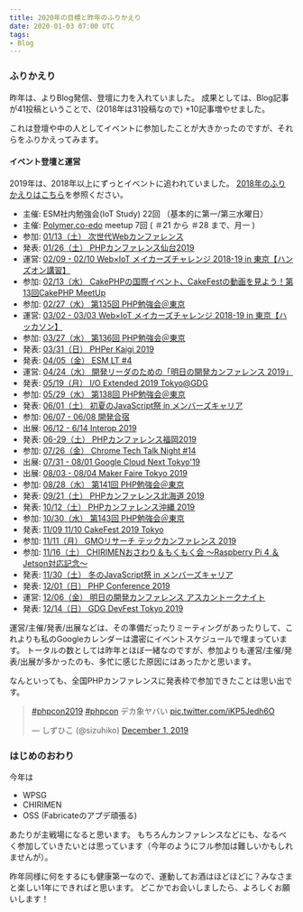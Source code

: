 ```yaml
---
title: 2020年の目標と昨年のふりかえり
date: 2020-01-03 07:00 UTC
tags:
- Blog
---
```


### ふりかえり

昨年は、よりBlog発信、登壇に力を入れていました。
成果としては、Blog記事が41投稿ということで、(2018年は31投稿なので) +10記事増やせました。

これは登壇や中の人としてイベントに参加したことが大きかったのですが、それらをふりかえってみます。

#### イベント登壇と運営

2019年は、2018年以上にずっとイベントに追われていました。
[2018年のふりかえりはこちら](http://blog.open.tokyo.jp/2018/12/31/final-2018.html)を参照ください。

* 主催: ESM社内勉強会(IoT Study) 22回 （基本的に第一/第三水曜日）
* 主催: [Polymer.co-edo](https://polymercoedo.doorkeeper.jp/) meetup 7回 ( ＃21 から ＃28 まで、月一 )
* 参加: [01/13（土） 次世代Webカンファレンス](https://nextwebconf.connpass.com/event/103056/)
* 発表: [01/26（土） PHPカンファレンス仙台2019](https://phpcon-sendai.net/2019/)
* 運営: [02/09 - 02/10 Web×IoT メイカーズチャレンジ 2018-19 in 東京【ハンズオン講習】](https://webiotmakers.connpass.com/event/110708/)
* 参加: [02/13（水） CakePHPの国際イベント、CakeFestの動画を見よう！第13回CakePHP MeetUp](https://cakephp.connpass.com/event/119458/)
* 参加: [02/27（水） 第135回 PHP勉強会＠東京](https://phpstudy.doorkeeper.jp/events/87344)
* 運営: [03/02 - 03/03 Web×IoT メイカーズチャレンジ 2018-19 in 東京【ハッカソン】](https://webiotmakers.connpass.com/event/110708/)
* 参加: [03/27（水） 第136回 PHP勉強会＠東京](https://phpstudy.doorkeeper.jp/events/88400)
* 発表: [03/31（日） PHPer Kaigi 2019](https://phperkaigi.jp/2019/)
* 発表: [04/05（金） ESM LT #4](http://blog.open.tokyo.jp/2019/04/07/esm-lt-2019-04.html)
* 運営: [04/24（水） 開発リーダのための「明日の開発カンファレンス 2019」](https://fod.connpass.com/event/121358/)
* 発表: [05/19（月） I/O Extended 2019 Tokyo@GDG](https://gdg-tokyo.connpass.com/event/128867/)
* 参加: [05/29（水） 第138回 PHP勉強会＠東京](https://phpstudy.doorkeeper.jp/events/91688)
* 発表: [06/01（土） 初夏のJavaScript祭 in メンバーズキャリア](https://javascript-fes.doorkeeper.jp/events/90894)
* 参加: [06/07 - 06/08 開発合宿](http://blog.open.tokyo.jp/2019/06/16/karakuri.html)
* 出展: [06/12 - 6/14 Interop 2019](http://blog.open.tokyo.jp/2019/06/16/interop-2019-w3c-chirimen.html)
* 発表: [06-29（土） PHPカンファレンス福岡2019](https://phpcon.fukuoka.jp/2019/)
* 参加: [07/26（金） Chrome Tech Talk Night #14](https://events.withgoogle.com/chrome-tech-talk-night-14/)
* 出展: [07/31 - 08/01 Google Cloud Next Tokyo'19](https://cloud.withgoogle.com/next/tokyo)
* 出展: [08/03 - 08/04 Maker Faire Tokyo 2019](https://makezine.jp/event/mft2019/)
* 参加: [08/28（水） 第141回 PHP勉強会＠東京](https://phpstudy.doorkeeper.jp/events/96166)
* 発表: [09/21（土） PHPカンファレンス北海道 2019](https://phpcon.hokkaido.jp/)
* 発表: [10/12（土） PHPカンファレンス沖縄 2019](https://phpcon.okinawa.jp/)
* 参加: [10/30（水） 第143回 PHP勉強会＠東京](https://phpstudy.doorkeeper.jp/events/98730)
* 発表: [11/09 11/10 CakeFest 2019 Tokyo](https://cakefest.org/)
* 参加: [11/11（月） GMOリサーチ テックカンファレンス 2019](https://gmo-research.connpass.com/event/132190/)
* 参加: [11/16（土） CHIRIMENおさわり＆もくもく会 〜Raspberry Pi 4 ＆ Jetson対応記念〜](https://chirimen-oh.connpass.com/event/155170/)
* 発表: [11/30（土） 冬のJavaScript祭 in メンバーズキャリア](https://javascript-fes.doorkeeper.jp/events/99978)
* 発表: [12/01（日） PHP Conference 2019](http://phpcon.php.gr.jp/2019/)
* 運営: [12/06（金） 明日の開発カンファレンス アスカントークナイト](https://asucon2019talknight.peatix.com/)
* 発表: [12/14（日） GDG DevFest Tokyo 2019](https://gdg-tokyo.connpass.com/event/137666/)

運営/主催/発表/出展などは、その準備だったりミーティングがあったりして、これよりも私のGoogleカレンダーは濃密にイベントスケジュールで埋まっています。
トータルの数としては昨年とほぼ一緒なのですが、参加よりも運営/主催/発表/出展が多かったのも、多忙に感じた原因にはあったかと思います。

なんといっても、全国PHPカンファレンスに発表枠で参加できたことは思い出です。

<blockquote class="twitter-tweet"><p lang="ja" dir="ltr"><a href="https://twitter.com/hashtag/phpcon2019?src=hash&amp;ref_src=twsrc%5Etfw">#phpcon2019</a> <a href="https://twitter.com/hashtag/phpcon?src=hash&amp;ref_src=twsrc%5Etfw">#phpcon</a> デカ象ヤバい <a href="https://t.co/iKP5Jedh6O">pic.twitter.com/iKP5Jedh6O</a></p>&mdash; しずひこ (@sizuhiko) <a href="https://twitter.com/sizuhiko/status/1200943237931786241?ref_src=twsrc%5Etfw">December 1, 2019</a></blockquote>
<script async src="https://platform.twitter.com/widgets.js" charset="utf-8"></script>


### はじめのおわり

今年は

- WPSG
- CHIRIMEN
- OSS (Fabricateのアプデ頑張る)

あたりが主戦場になると思います。
もちろんカンファレンスなどにも、なるべく参加していきたいとは思っています（今年のようにフル参加は難しいかもしれませんが）。

昨年同様に何をするにも健康第一なので、運動してお酒はほどほどに？みなさまと楽しい1年にできればと思います。
どこかでお会いしましたら、よろしくお願いします！
